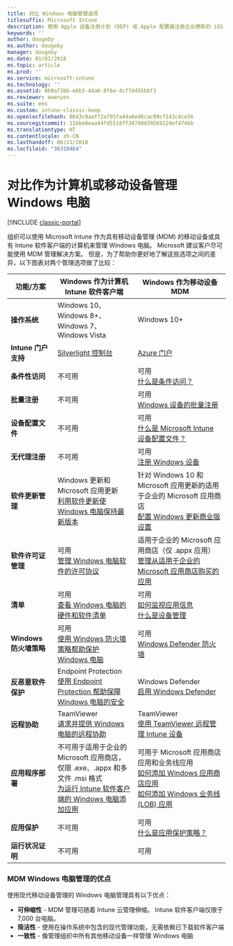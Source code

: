 ```yaml
---
title: 对比 Windows 电脑管理选项
titlesuffix: Microsoft Intune
description: 使用 Apple 设备注册计划 (DEP) 或 Apple 配置器注册企业拥有的 iOS 设备。
keywords: ''
author: dougeby
ms.author: dougeby
manager: dougeby
ms.date: 01/01/2018
ms.topic: article
ms.prod: ''
ms.service: microsoft-intune
ms.technology: ''
ms.assetid: 068a73bb-e6b3-44a6-8f6e-4cf7d455bbf3
ms.reviewer: owenyen
ms.suite: ems
ms.custom: intune-classic-keep
ms.openlocfilehash: 0643c9aaff2a795fa44a8ed6cac09cf143c4ce56
ms.sourcegitcommit: 116be0eaa44fd5518ff34780d39569224ef4746b
ms.translationtype: HT
ms.contentlocale: zh-CN
ms.lasthandoff: 06/21/2018
ms.locfileid: "36310464"
---
```

# <a name="compare-managing-windows-pcs-as-computers-or-mobile-devices"></a>对比作为计算机或移动设备管理 Windows 电脑

[!INCLUDE [classic-portal](includes/classic-portal.md)]

组织可以使用 Microsoft Intune 作为具有移动设备管理 (MDM) 的移动设备或具有 Intune 软件客户端的计算机来管理 Windows 电脑。  Microsoft 建议客户尽可能使用 MDM 管理解决方案。 但是，为了帮助你更好地了解这些选项之间的差异，以下图表对两个管理选项做了比较：

|**功能/方案** |**Windows 作为计算机**<br>Intune 软件客户端 | **Windows 作为移动设备**<br>MDM |
|--------------|-------------------------------|-------------------------------|
|**操作系统** |Windows 10、Windows 8+、Windows 7、Windows Vista | Windows 10+ |
|**Intune 门户支持** |[Silverlight 控制台](https://manage.microsoft.com)|[Azure 门户](https://portal.azure.com) |
|**条件性访问**|不可用|可用 <br>[什么是条件访问？](conditional-access.md)|
|**批量注册**|不可用|可用 <br>[Windows 设备的批量注册](windows-bulk-enroll.md)|
|**设备配置文件**|不可用|可用 <br>[什么是 Microsoft Intune 设备配置文件？](device-profiles.md)|
|**无代理注册**|不可用 |可用<br>[注册 Windows 设备](windows-enroll.md)|
|**软件更新管理**| Windows 更新和 Microsoft 应用更新<br>[利用软件更新使 Windows 电脑保持最新版本](keep-windows-pcs-up-to-date-with-software-updates-in-microsoft-intune.md)|针对 Windows 10 和 Microsoft 应用更新的适用于企业的 Microsoft 应用商店<br> [配置 Windows 更新商业版设置](windows-update-for-business-configure.md) |
|**软件许可证管理**|可用 <br>[管理 Windows 电脑软件的许可协议](manage-license-agreements-for-windows-pc-software-in-microsoft-intune.md)|适用于企业的 Microsoft 应用商店（仅 .appx 应用）<br>[管理从适用于企业的 Microsoft 应用商店购买的应用](windows-store-for-business.md)|
|**清单**|可用 <br>[查看 Windows 电脑的硬件和软件清单](view-hardware-and-software-inventory-for-windows-pcs-in-microsoft-intune.md)|可用 <br>[如何监视应用信息](apps-monitor.md)<br>[什么是设备管理](device-management.md)|
|**Windows 防火墙策略**|可用 <br>[使用 Windows 防火墙策略帮助保护 Windows 电脑](help-protect-windows-pcs-using-windows-firewall-policies-in-microsoft-intune.md) |可用 <br>[Windows Defender 防火墙](endpoint-protection-windows-10.md#windows-defender-firewall)|
|**反恶意软件保护**|Endpoint Protection<br>[使用 Endpoint Protection 帮助保障 Windows 电脑的安全](help-secure-windows-pcs-with-endpoint-protection-for-microsoft-intune.md)|Windows Defender<br>[启用 Windows Defender](advanced-threat-protection.md)|
|**远程协助** |TeamViewer<br>[请求并提供 Windows 电脑的远程协助](request-and-provide-remote-assistance-for-windows-pcs-in-microsoft-intune.md)|TeamViewer<br> [使用 TeamViewer 远程管理 Intune 设备](device-profile-android-teamviewer.md) |
|**应用程序部署** | 不可用于适用于企业的 Microsoft 应用商店，<br>仅限 .exe、.appx 和多文件 .msi 格式<br>[为运行 Intune 软件客户端的 Windows 电脑添加应用](add-apps-for-windows-pcs-in-microsoft-intune.md)|可用于 Microsoft 应用商店应用和业务线应用<br>[如何添加 Windows 应用商店应用](store-apps-windows.md)<br>[如何添加 Windows 业务线 (LOB) 应用](lob-apps-windows.md)|
|**应用保护**|不可用|可用 <br>[什么是应用保护策略？](app-protection-policy.md)|
|**运行状况证明**|不可用|可用|


### <a name="advantages-of-mdm-windows-pc-management"></a>MDM Windows 电脑管理的优点
使用现代移动设备管理的 Windows 电脑管理具有以下优点：
- **可伸缩性** - MDM 管理可随着 Intune 云管理伸缩。 Intune 软件客户端仅限于 7,000 台电脑。
- **简洁性** - 使用在操作系统中包含的现代管理功能，无需依赖已下载软件客户端
- **一致性** - 像管理组织中所有其他移动设备一样管理 Windows 电脑<!-- - **Cloud optimization** - -->
